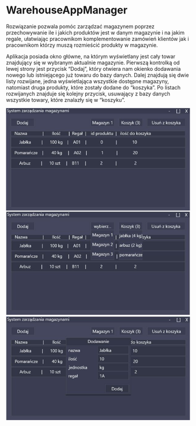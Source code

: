 # WarehouseAppManager

Rozwiązanie pozwala pomóc zarządzać magazynem poprzez przechowywanie ile i jakich produktów jest w danym magazynie i na jakim regale, ułatwiając pracownikom komplementowanie zamówień klientów jak i pracownikom którzy muszą rozmieścić produkty w magazynie.

Aplikacja posiada okno główne, na którym wyświetlany jest cały towar znajdujący się w wybranym aktualnie magazynie. Pierwszą kontrolką od lewej strony jest przycisk “Dodaj”, który otwiera nam okienko dodawania nowego lub istniejącego już towaru do bazy danych. Dalej znajdują się dwie listy rozwijane, jedna wyświetlająca wszystkie dostępne magazyny, natomiast druga produkty, które zostały dodane do “koszyka”. Po listach rozwijanych znajduje się kolejny przycisk, usuwający z bazy danych wszystkie towary, które znalazły się w “koszyku”. 

![](/1.jpg?raw=true)
![](/2.jpg?raw=true)
![](/3.jpg?raw=true)
